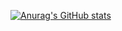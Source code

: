 [![Anurag's GitHub stats](https://github-readme-stats.vercel.app/api?username=CFokstuen)](https://github.com/anuraghazra/github-readme-stats)
